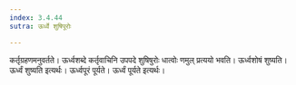 ```yaml
---
index: 3.4.44
sutra: ऊर्ध्वे शुषिपूरोः

---
```

कर्तृग्रहणमनुवर्तते। ऊर्ध्वशब्दे कर्तृवाचिनि उपपदे शुषिषुरोः धात्वोः णमुल् प्रत्ययो भवति। ऊर्ध्वशोषं शुष्यति। ऊर्ध्वं शुष्यति इत्यर्थः। ऊर्ध्वपूरं पूर्यते। ऊर्ध्वं पूर्यते इत्यर्थः।